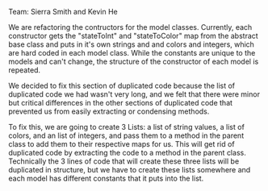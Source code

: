 Team: Sierra Smith and Kevin He

We are refactoring the contructors for the model classes.  Currently, each constructor gets the "stateToInt" and "stateToColor" map from the abstract base class and puts in it's own strings and and colors and integers, which are hard coded in each model class.  While the constants are unique to the models and can't change, the structure of the constructor of each model is repeated.  

We decided to fix this section of duplicated code because the list of duplicated code we had wasn't very long, and we felt that there were minor but critical differences in the other sections of duplicated code that prevented us from easily extracting or condensing methods.  

To fix this, we are going to create 3 Lists: a list of string values, a list of colors, and an list of integers, and pass them to a method in the parent class to add them to their respective maps for us.  This will get rid of duplicated code by extracting the code to a method in the parent class.  Technically the 3 lines of code that will create these three lists will be duplicated in structure, but we have to create these lists somewhere and each model has different constants that it puts into the list.  
